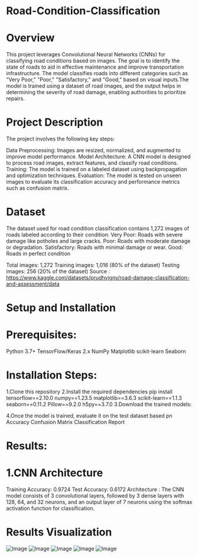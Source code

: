 # Road-Condition-Classification
# Overview
This project leverages Convolutional Neural Networks (CNNs) for classifying road conditions based on images. The goal is to identify the state of roads to aid in effective maintenance and improve transportation infrastructure. The model classifies roads into different categories such as "Very Poor," "Poor," "Satisfactory," and "Good," based on visual inputs.The model is trained using a dataset of road images, and the output helps in determining the severity of road damage, enabling authorities to prioritize repairs.

# Project Description
The project involves the following key steps:

Data Preprocessing: Images are resized, normalized, and augmented to improve model performance.
Model Architecture: A CNN model is designed to process road images, extract features, and classify road conditions.
Training: The model is trained on a labeled dataset using backpropagation and optimization techniques.
Evaluation: The model is tested on unseen images to evaluate its classification accuracy and performance metrics such as confusion matrix.

# Dataset

The dataset used for road condition classification contains 1,272 images of roads labeled according to their condition:
Very Poor: Roads with severe damage like potholes and large cracks.
Poor: Roads with moderate damage or degradation.
Satisfactory: Roads with minimal damage or wear.
Good: Roads in perfect condition

Total images: 1,272
Training images: 1,016 (80% of the dataset)
Testing images: 256 (20% of the dataset)
Source : https://www.kaggle.com/datasets/prudhvignv/road-damage-classification-and-assessment/data

# Setup and Installation

# Prerequisites:
  Python 3.7+
  TensorFlow/Keras 2.x
  NumPy
  Matplotlib
  scikit-learn
  Seaborn

# Installation Steps:
1.Clone this repository
2.Install the required dependencies
pip install tensorflow==2.10.0 numpy==1.23.5 matplotlib==3.6.3 scikit-learn==1.1.3 seaborn==0.11.2 Pillow==9.2.0 h5py==3.7.0
3.Download the trained models: 

4.Once the model is trained, evaluate it on the test dataset based pn
    Accuracy
    Confusion Matrix
    Classification Report

# Results:
# 1.CNN Architecture
   Training Accuracy: 0.9724
   Test Accuracy: 0.6172
   Architecture : The CNN model consists of 3 convolutional layers, followed by 3 dense layers 
   with 128, 64, and 32 neurons, and an output layer of 7 neurons using the softmax activation 
   function for classification.

# Results Visualization 

![Image](https://github.com/user-attachments/assets/b665b729-b09e-4cf8-b6d0-8054d38bf92d)
![Image](https://github.com/user-attachments/assets/4044d4fa-d21f-45ee-a95f-b244fca6bdcd)
![Image](https://github.com/user-attachments/assets/6af2ef22-1c27-446e-a5ab-84787a756029)
![Image](https://github.com/user-attachments/assets/942ee755-880f-4976-b5b9-3f3caaba563f)
![Image](https://github.com/user-attachments/assets/38e35e2e-b7d7-4175-9e06-5f27a7f7f1f2)



